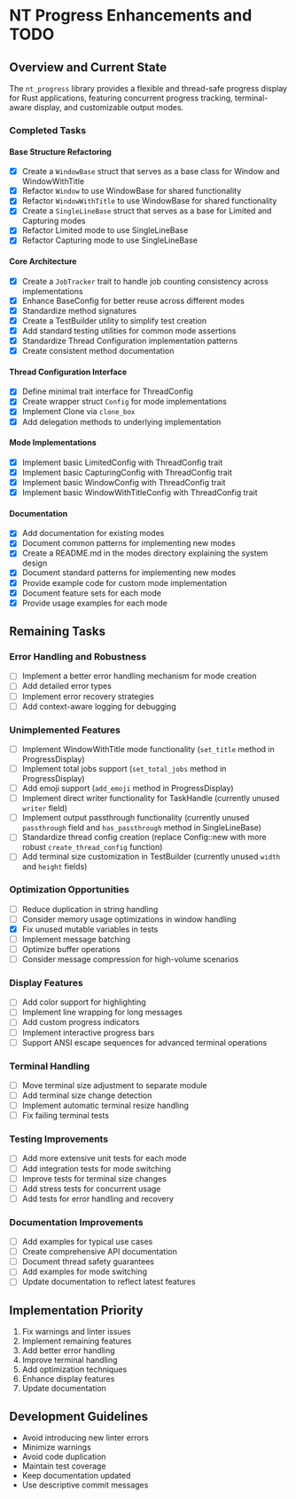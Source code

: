 # NT Progress Enhancements and TODO

## Overview and Current State

The `nt_progress` library provides a flexible and thread-safe progress display for Rust applications, featuring concurrent progress tracking, terminal-aware display, and customizable output modes.

### Completed Tasks

#### Base Structure Refactoring
- [x] Create a `WindowBase` struct that serves as a base class for Window and WindowWithTitle
- [x] Refactor `Window` to use WindowBase for shared functionality
- [x] Refactor `WindowWithTitle` to use WindowBase for shared functionality
- [x] Create a `SingleLineBase` struct that serves as a base for Limited and Capturing modes
- [x] Refactor Limited mode to use SingleLineBase
- [x] Refactor Capturing mode to use SingleLineBase

#### Core Architecture
- [x] Create a `JobTracker` trait to handle job counting consistency across implementations
- [x] Enhance BaseConfig for better reuse across different modes
- [x] Standardize method signatures
- [x] Create a TestBuilder utility to simplify test creation
- [x] Add standard testing utilities for common mode assertions
- [x] Standardize Thread Configuration implementation patterns
- [x] Create consistent method documentation

#### Thread Configuration Interface
- [x] Define minimal trait interface for ThreadConfig
- [x] Create wrapper struct `Config` for mode implementations
- [x] Implement Clone via `clone_box`
- [x] Add delegation methods to underlying implementation

#### Mode Implementations
- [x] Implement basic LimitedConfig with ThreadConfig trait
- [x] Implement basic CapturingConfig with ThreadConfig trait
- [x] Implement basic WindowConfig with ThreadConfig trait
- [x] Implement basic WindowWithTitleConfig with ThreadConfig trait

#### Documentation
- [x] Add documentation for existing modes
- [x] Document common patterns for implementing new modes
- [x] Create a README.md in the modes directory explaining the system design
- [x] Document standard patterns for implementing new modes
- [x] Provide example code for custom mode implementation
- [x] Document feature sets for each mode
- [x] Provide usage examples for each mode

## Remaining Tasks

### Error Handling and Robustness
- [ ] Implement a better error handling mechanism for mode creation
- [ ] Add detailed error types
- [ ] Implement error recovery strategies
- [ ] Add context-aware logging for debugging

### Unimplemented Features
- [ ] Implement WindowWithTitle mode functionality (`set_title` method in ProgressDisplay)
- [ ] Implement total jobs support (`set_total_jobs` method in ProgressDisplay)
- [ ] Add emoji support (`add_emoji` method in ProgressDisplay)
- [ ] Implement direct writer functionality for TaskHandle (currently unused `writer` field)
- [ ] Implement output passthrough functionality (currently unused `passthrough` field and `has_passthrough` method in SingleLineBase)
- [ ] Standardize thread config creation (replace Config::new with more robust `create_thread_config` function)
- [ ] Add terminal size customization in TestBuilder (currently unused `width` and `height` fields)

### Optimization Opportunities
- [ ] Reduce duplication in string handling
- [ ] Consider memory usage optimizations in window handling
- [x] Fix unused mutable variables in tests
- [ ] Implement message batching
- [ ] Optimize buffer operations
- [ ] Consider message compression for high-volume scenarios

### Display Features
- [ ] Add color support for highlighting
- [ ] Implement line wrapping for long messages
- [ ] Add custom progress indicators
- [ ] Implement interactive progress bars
- [ ] Support ANSI escape sequences for advanced terminal operations

### Terminal Handling
- [ ] Move terminal size adjustment to separate module
- [ ] Add terminal size change detection
- [ ] Implement automatic terminal resize handling
- [ ] Fix failing terminal tests

### Testing Improvements
- [ ] Add more extensive unit tests for each mode
- [ ] Add integration tests for mode switching
- [ ] Improve tests for terminal size changes
- [ ] Add stress tests for concurrent usage
- [ ] Add tests for error handling and recovery

### Documentation Improvements
- [ ] Add examples for typical use cases
- [ ] Create comprehensive API documentation
- [ ] Document thread safety guarantees
- [ ] Add examples for mode switching
- [ ] Update documentation to reflect latest features

## Implementation Priority

1. Fix warnings and linter issues
2. Implement remaining features
3. Add better error handling
4. Improve terminal handling
5. Add optimization techniques
6. Enhance display features
7. Update documentation

## Development Guidelines

- Avoid introducing new linter errors
- Minimize warnings
- Avoid code duplication
- Maintain test coverage
- Keep documentation updated
- Use descriptive commit messages 